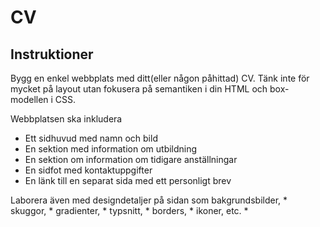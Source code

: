 # CV

## Instruktioner
Bygg en enkel webbplats med ditt(eller någon påhittad) CV. Tänk inte för mycket på layout utan fokusera på semantiken i din HTML och box-modellen i CSS.

Webbplatsen ska inkludera
* Ett sidhuvud med namn och bild
* En sektion med information om utbildning
* En sektion om information om tidigare anställningar
* En sidfot med kontaktuppgifter
* En länk till en separat sida med ett personligt brev

Laborera även med designdetaljer på sidan som 
bakgrundsbilder, *
skuggor, *
gradienter, *
typsnitt, *
borders, *
ikoner, etc. *